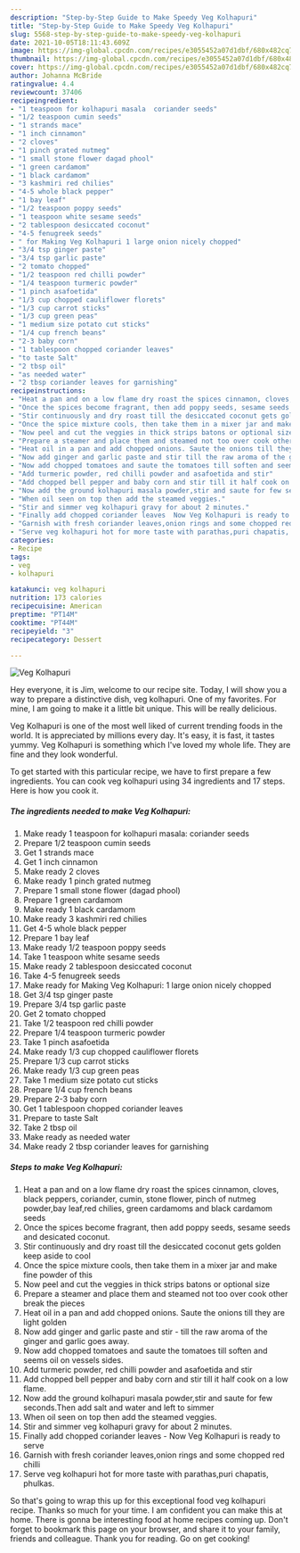 ```yaml
---
description: "Step-by-Step Guide to Make Speedy Veg Kolhapuri"
title: "Step-by-Step Guide to Make Speedy Veg Kolhapuri"
slug: 5568-step-by-step-guide-to-make-speedy-veg-kolhapuri
date: 2021-10-05T18:11:43.609Z
image: https://img-global.cpcdn.com/recipes/e3055452a07d1dbf/680x482cq70/veg-kolhapuri-recipe-main-photo.jpg
thumbnail: https://img-global.cpcdn.com/recipes/e3055452a07d1dbf/680x482cq70/veg-kolhapuri-recipe-main-photo.jpg
cover: https://img-global.cpcdn.com/recipes/e3055452a07d1dbf/680x482cq70/veg-kolhapuri-recipe-main-photo.jpg
author: Johanna McBride
ratingvalue: 4.4
reviewcount: 37406
recipeingredient:
- "1 teaspoon for kolhapuri masala  coriander seeds"
- "1/2 teaspoon cumin seeds"
- "1 strands mace"
- "1 inch cinnamon"
- "2 cloves"
- "1 pinch grated nutmeg"
- "1 small stone flower dagad phool"
- "1 green cardamom"
- "1 black cardamom"
- "3 kashmiri red chilies"
- "4-5 whole black pepper"
- "1 bay leaf"
- "1/2 teaspoon poppy seeds"
- "1 teaspoon white sesame seeds"
- "2 tablespoon desiccated coconut"
- "4-5 fenugreek seeds"
- " for Making Veg Kolhapuri 1 large onion nicely chopped"
- "3/4 tsp ginger paste"
- "3/4 tsp garlic paste"
- "2 tomato chopped"
- "1/2 teaspoon red chilli powder"
- "1/4 teaspoon turmeric powder"
- "1 pinch asafoetida"
- "1/3 cup chopped cauliflower florets"
- "1/3 cup carrot sticks"
- "1/3 cup green peas"
- "1 medium size potato cut sticks"
- "1/4 cup french beans"
- "2-3 baby corn"
- "1 tablespoon chopped coriander leaves"
- "to taste Salt"
- "2 tbsp oil"
- "as needed water"
- "2 tbsp coriander leaves for garnishing"
recipeinstructions:
- "Heat a pan and on a low flame dry roast the spices cinnamon, cloves, black peppers, coriander, cumin, stone flower, pinch of nutmeg powder,bay leaf,red chilies, green cardamoms and black cardamom seeds"
- "Once the spices become fragrant, then add poppy seeds, sesame seeds and desicated coconut."
- "Stir continuously and dry roast till the desiccated coconut gets golden keep aside to cool"
- "Once the spice mixture cools, then take them in a mixer jar and make fine powder of this"
- "Now peel and cut the veggies in thick strips batons or optional size"
- "Prepare a steamer and place them and steamed not too over cook other break the pieces"
- "Heat oil in a pan and add chopped onions. Saute the onions till they are light golden"
- "Now add ginger and garlic paste and stir till the raw aroma of the ginger and garlic goes away."
- "Now add chopped tomatoes and saute the tomatoes till soften and seems oil on vessels sides."
- "Add turmeric powder, red chilli powder and asafoetida and stir"
- "Add chopped bell pepper and baby corn and stir till it half cook on a low flame."
- "Now add the ground kolhapuri masala powder,stir and saute for few seconds.Then add salt and water and left to simmer"
- "When oil seen on top then add the steamed veggies."
- "Stir and simmer veg kolhapuri gravy for about 2 minutes."
- "Finally add chopped coriander leaves  Now Veg Kolhapuri is ready to serve"
- "Garnish with fresh coriander leaves,onion rings and some chopped red chilli"
- "Serve veg kolhapuri hot for more taste with parathas,puri chapatis, phulkas."
categories:
- Recipe
tags:
- veg
- kolhapuri

katakunci: veg kolhapuri 
nutrition: 173 calories
recipecuisine: American
preptime: "PT14M"
cooktime: "PT44M"
recipeyield: "3"
recipecategory: Dessert

---
```



![Veg Kolhapuri](https://img-global.cpcdn.com/recipes/e3055452a07d1dbf/680x482cq70/veg-kolhapuri-recipe-main-photo.jpg)

Hey everyone, it is Jim, welcome to our recipe site. Today, I will show you a way to prepare a distinctive dish, veg kolhapuri. One of my favorites. For mine, I am going to make it a little bit unique. This will be really delicious.



Veg Kolhapuri is one of the most well liked of current trending foods in the world. It is appreciated by millions every day. It's easy, it is fast, it tastes yummy. Veg Kolhapuri is something which I've loved my whole life. They are fine and they look wonderful.


To get started with this particular recipe, we have to first prepare a few ingredients. You can cook veg kolhapuri using 34 ingredients and 17 steps. Here is how you cook it.

<!--inarticleads1-->

##### The ingredients needed to make Veg Kolhapuri:

1. Make ready 1 teaspoon for kolhapuri masala:  coriander seeds
1. Prepare 1/2 teaspoon cumin seeds
1. Get 1 strands mace
1. Get 1 inch cinnamon
1. Make ready 2 cloves
1. Make ready 1 pinch grated nutmeg
1. Prepare 1 small stone flower (dagad phool)
1. Prepare 1 green cardamom
1. Make ready 1 black cardamom
1. Make ready 3 kashmiri red chilies
1. Get 4-5 whole black pepper
1. Prepare 1 bay leaf
1. Make ready 1/2 teaspoon poppy seeds
1. Take 1 teaspoon white sesame seeds
1. Make ready 2 tablespoon desiccated coconut
1. Take 4-5 fenugreek seeds
1. Make ready  for Making Veg Kolhapuri: 1 large onion nicely chopped
1. Get 3/4 tsp ginger paste
1. Prepare 3/4 tsp garlic paste
1. Get 2 tomato chopped
1. Take 1/2 teaspoon red chilli powder
1. Prepare 1/4 teaspoon turmeric powder
1. Take 1 pinch asafoetida
1. Make ready 1/3 cup chopped cauliflower florets
1. Prepare 1/3 cup carrot sticks
1. Make ready 1/3 cup green peas
1. Take 1 medium size potato cut sticks
1. Prepare 1/4 cup french beans
1. Prepare 2-3 baby corn
1. Get 1 tablespoon chopped coriander leaves
1. Prepare to taste Salt
1. Take 2 tbsp oil
1. Make ready as needed water
1. Make ready 2 tbsp coriander leaves for garnishing




<!--inarticleads2-->

##### Steps to make Veg Kolhapuri:

1. Heat a pan and on a low flame dry roast the spices cinnamon, cloves, black peppers, coriander, cumin, stone flower, pinch of nutmeg powder,bay leaf,red chilies, green cardamoms and black cardamom seeds
1. Once the spices become fragrant, then add poppy seeds, sesame seeds and desicated coconut.
1. Stir continuously and dry roast till the desiccated coconut gets golden keep aside to cool
1. Once the spice mixture cools, then take them in a mixer jar and make fine powder of this
1. Now peel and cut the veggies in thick strips batons or optional size
1. Prepare a steamer and place them and steamed not too over cook other break the pieces
1. Heat oil in a pan and add chopped onions. Saute the onions till they are light golden
1. Now add ginger and garlic paste and stir - till the raw aroma of the ginger and garlic goes away.
1. Now add chopped tomatoes and saute the tomatoes till soften and seems oil on vessels sides.
1. Add turmeric powder, red chilli powder and asafoetida and stir
1. Add chopped bell pepper and baby corn and stir till it half cook on a low flame.
1. Now add the ground kolhapuri masala powder,stir and saute for few seconds.Then add salt and water and left to simmer
1. When oil seen on top then add the steamed veggies.
1. Stir and simmer veg kolhapuri gravy for about 2 minutes.
1. Finally add chopped coriander leaves  - Now Veg Kolhapuri is ready to serve
1. Garnish with fresh coriander leaves,onion rings and some chopped red chilli
1. Serve veg kolhapuri hot for more taste with parathas,puri chapatis, phulkas.




So that's going to wrap this up for this exceptional food veg kolhapuri recipe. Thanks so much for your time. I am confident you can make this at home. There is gonna be interesting food at home recipes coming up. Don't forget to bookmark this page on your browser, and share it to your family, friends and colleague. Thank you for reading. Go on get cooking!
